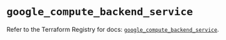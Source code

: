 # `google_compute_backend_service`

Refer to the Terraform Registry for docs: [`google_compute_backend_service`](https://registry.terraform.io/providers/hashicorp/google/5.27.0/docs/resources/compute_backend_service).
